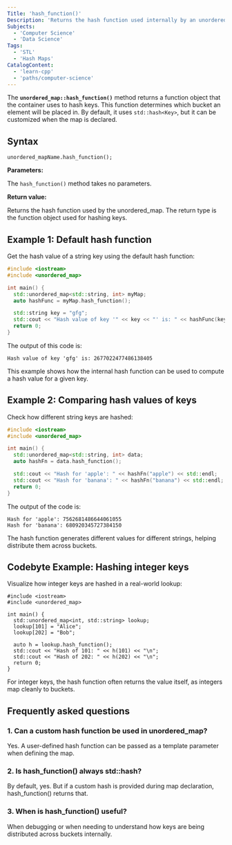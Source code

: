 ```yaml
---
Title: 'hash_function()'
Description: 'Returns the hash function used internally by an unordered_map to map keys to buckets.'
Subjects:
  - 'Computer Science'
  - 'Data Science'
Tags:
  - 'STL'
  - 'Hash Maps'
CatalogContent:
  - 'learn-cpp'
  - 'paths/computer-science'
---
```


The **`unordered_map::hash_function()`** method returns a function object that the container uses to hash keys. This function determines which bucket an element will be placed in. By default, it uses `std::hash<Key>`, but it can be customized when the map is declared.

## Syntax

```pseudo
unordered_mapName.hash_function();
```

**Parameters:**

The `hash_function()` method takes no parameters.

**Return value:**

Returns the hash function used by the unordered_map. The return type is the function object used for hashing keys.

## Example 1: Default hash function

Get the hash value of a string key using the default hash function:

```cpp
#include <iostream>
#include <unordered_map>

int main() {
  std::unordered_map<std::string, int> myMap;
  auto hashFunc = myMap.hash_function();

  std::string key = "gfg";
  std::cout << "Hash value of key '" << key << "' is: " << hashFunc(key) << std::endl;
  return 0;
}
```

The output of this code is:

```shell
Hash value of key 'gfg' is: 2677022477486138405
```

This example shows how the internal hash function can be used to compute a hash value for a given key.

## Example 2: Comparing hash values of keys

Check how different string keys are hashed:

```cpp
#include <iostream>
#include <unordered_map>

int main() {
  std::unordered_map<std::string, int> data;
  auto hashFn = data.hash_function();

  std::cout << "Hash for 'apple': " << hashFn("apple") << std::endl;
  std::cout << "Hash for 'banana': " << hashFn("banana") << std::endl;
  return 0;
}
```

The output of the code is:

```shell
Hash for 'apple': 7562681486644061055
Hash for 'banana': 680920345727384150
```

The hash function generates different values for different strings, helping distribute them across buckets.

## Codebyte Example: Hashing integer keys

Visualize how integer keys are hashed in a real-world lookup:

```codebyte/cpp
#include <iostream>
#include <unordered_map>

int main() {
  std::unordered_map<int, std::string> lookup;
  lookup[101] = "Alice";
  lookup[202] = "Bob";

  auto h = lookup.hash_function();
  std::cout << "Hash of 101: " << h(101) << "\n";
  std::cout << "Hash of 202: " << h(202) << "\n";
  return 0;
}
```

For integer keys, the hash function often returns the value itself, as integers map cleanly to buckets.

## Frequently asked questions

### 1. Can a custom hash function be used in unordered_map?

Yes. A user-defined hash function can be passed as a template parameter when defining the map.

### 2. Is hash_function() always std::hash?

By default, yes. But if a custom hash is provided during map declaration, hash_function() returns that.

### 3. When is hash_function() useful?

When debugging or when needing to understand how keys are being distributed across buckets internally.
